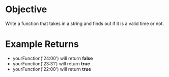 # Objective
Write a function that takes in a string and finds out if it is a valid time or not.
# Example Returns
* yourFunction('24:00') will return **false**
* yourFunction('23:31') will return **true**
* yourFunction('22:00') will return **true**
